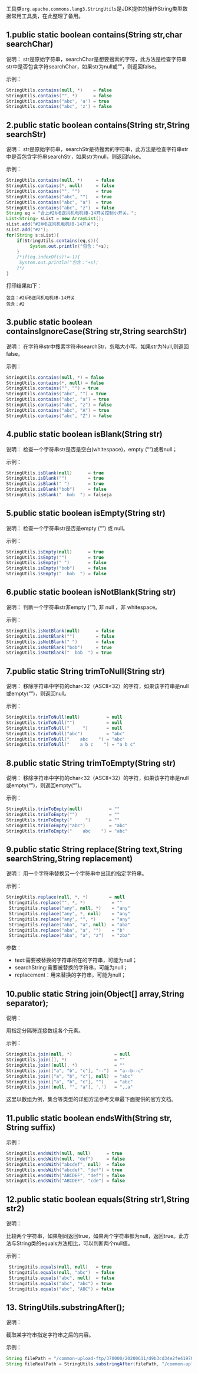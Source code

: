 工具类`org.apache.commons.lang3.StringUtils`是JDK提供的操作String类型数据常用工具类，在此整理了备用。



## 1.public static boolean contains(String str,char searchChar)

说明：
str是原始字符串，searchChar是想要搜索的字符，此方法是检查字符串str中是否包含字符searchChar，如果str为null或””，则返回false。

示例：

```java
StringUtils.contains(null, *)    = false
StringUtils.contains("", *)      = false
StringUtils.contains("abc", 'a') = true
StringUtils.contains("abc", 'z') = false
```

## 2.public static boolean contains(String str,String searchStr)

说明：
str是原始字符串，searchStr是待搜索的字符串，此方法是检查字符串str中是否包含字符串searchStr，如果str为null，则返回false。

示例：

```java
StringUtils.contains(null, *)     = false
StringUtils.contains(*, null)     = false
StringUtils.contains("", "")      = true
StringUtils.contains("abc", "")   = true
StringUtils.contains("abc", "a")  = true
StringUtils.contains("abc", "z")  = false
String eq = "合上#2炉B送风机电机ⅡB-14开关控制小开关。";
List<String> sList = new ArrayList();
sList.add("#2炉B送风机电机ⅡB-14开关");
sList.add("#2");
for(String s:sList){
    if(StringUtils.contains(eq,s)){
         System.out.println("包含："+s);
    }
    /*if(eq.indexOf(s)!=-1){
     System.out.println("包含："+s);
    }*/
}
```

打印结果如下：

```
包含：#2炉B送风机电机ⅡB-14开关
包含：#2
```

## 3.public static boolean containsIgnoreCase(String str,String searchStr)

说明：
在字符串str中搜索字符串searchStr，忽略大小写。如果str为Null,则返回false。

示例：

```java
StringUtils.contains(null, *) = false
StringUtils.contains(*, null) = false
StringUtils.contains("", "") = true
StringUtils.contains("abc", "") = true
StringUtils.contains("abc", "a") = true
StringUtils.contains("abc", "z") = false
StringUtils.contains("abc", "A") = true
StringUtils.contains("abc", "Z") = false
```

## 4.public static boolean isBlank(String str)

说明：
检查一个字符串str是否是空白(whitespace)，empty (“”)或者null；

示例：

```java
StringUtils.isBlank(null)      = true
StringUtils.isBlank("")        = true
StringUtils.isBlank(" ")       = true
StringUtils.isBlank("bob")     = false
StringUtils.isBlank("  bob  ") = falseja
```

## 5.public static boolean isEmpty(String str)

说明：
检查一个字符串str是否是empty (“”) 或 null。

示例：

```java
StringUtils.isEmpty(null)      = true
StringUtils.isEmpty("")        = true
StringUtils.isEmpty(" ")       = false
StringUtils.isEmpty("bob")     = false
StringUtils.isEmpty("  bob  ") = false
```

## 6.public static boolean isNotBlank(String str)

说明：
判断一个字符串str非empty (“”), 非 null ，非 whitespace。

示例：

```java
StringUtils.isNotBlank(null)      = false
StringUtils.isNotBlank("")        = false
StringUtils.isNotBlank(" ")       = false
StringUtils.isNotBlank("bob")     = true
StringUtils.isNotBlank("  bob  ") = true
```

## 7.public static String trimToNull(String str)

说明：
移除字符串中字符的char<32（ASCII<32）的字符，如果该字符串是null或empty(“”)，则返回null。

示例：

```java
StringUtils.trimToNull(null)          = null
StringUtils.trimToNull("")            = null
StringUtils.trimToNull("     ")       = null
StringUtils.trimToNull("abc")         = "abc"
StringUtils.trimToNull("    abc    ") = "abc"
StringUtils.trimToNull("    a b c    ") = "a b c"
```

## 8.public static String trimToEmpty(String str)

说明：
移除字符串中字符的char<32（ASCII<32）的字符，如果该字符串是null或empty(“”)，则返回empty(“”)。

示例：

```java
StringUtils.trimToEmpty(null)          = ""
StringUtils.trimToEmpty("")            = ""
StringUtils.trimToEmpty("     ")       = ""
StringUtils.trimToEmpty("abc")         = "abc"
StringUtils.trimToEmpty("    abc    ") = "abc"
```

## 9.public static String replace(String text,String searchString,String replacement)

说明：
用一个字符串替换另一个字符串中出现的指定字符串。

示例：

```java
StringUtils.replace(null, *, *)        = null
 StringUtils.replace("", *, *)          = ""
 StringUtils.replace("any", null, *)    = "any"
 StringUtils.replace("any", *, null)    = "any"
 StringUtils.replace("any", "", *)      = "any"
 StringUtils.replace("aba", "a", null)  = "aba"
 StringUtils.replace("aba", "a", "")    = "b"
 StringUtils.replace("aba", "a", "z")   = "zbz"
```

参数：

- text:需要被替换的字符串所在的字符串，可能为null；
- searchString:需要被替换的字符串，可能为null；
- replacement：用来替换的字符串，可能为null；

## 10.public static String join(Object[] array,String separator);

说明：

用指定分隔符连接数组各个元素。

示例：

```java
StringUtils.join(null, *)                = null
StringUtils.join([], *)                  = ""
StringUtils.join([null], *)              = ""
StringUtils.join(["a", "b", "c"], "--")  = "a--b--c"
StringUtils.join(["a", "b", "c"], null)  = "abc"
StringUtils.join(["a", "b", "c"], "")    = "abc"
StringUtils.join([null, "", "a"], ',')   = ",,a"
```

这里以数组为例，集合等类型的详细方法参考文章最下面提供的官方文档。

## 11.public static boolean endsWith(String str, String suffix)

示例：

```java
StringUtils.endsWith(null, null)      = true
StringUtils.endsWith(null, "def")     = false
StringUtils.endsWith("abcdef", null)  = false
StringUtils.endsWith("abcdef", "def") = true
StringUtils.endsWith("ABCDEF", "def") = false
StringUtils.endsWith("ABCDEF", "cde") = false
```

## 12.public static boolean equals(String str1,String str2)

说明：

比较两个字符串，如果相同返回true，如果两个字符串都为null，返回true。此方法与String类的equals方法相比，可以判断两个null值。

示例：

```java
 StringUtils.equals(null, null)   = true
 StringUtils.equals(null, "abc")  = false
 StringUtils.equals("abc", null)  = false
 StringUtils.equals("abc", "abc") = true
 StringUtils.equals("abc", "ABC") = false
```

## 13. StringUtils.substringAfter();

说明：

截取某字符串指定字符串之后的内容。

示例：

```java
String filePath = "/common-upload-ftp/370000/20200611/d9b3cd34e2fe419783b2a0085c71b422/1591843119657.pdf";
String fileRealPath = StringUtils.substringAfter(filePath, "/common-upload-ftp");
```